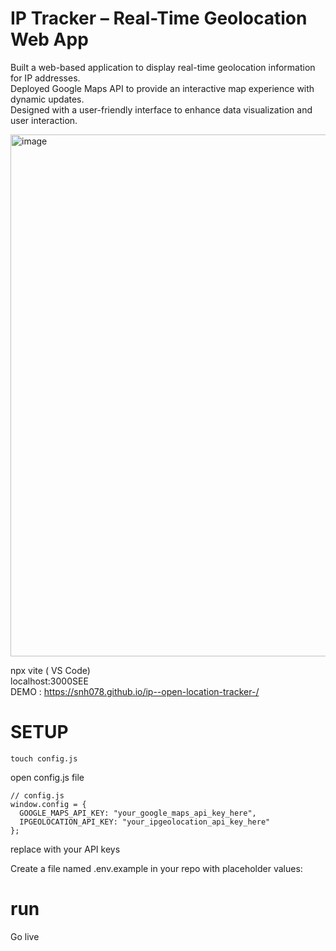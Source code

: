 # IP Tracker – Real-Time Geolocation Web App

Built a web-based application to display real-time geolocation information for IP addresses.  
Deployed Google Maps API to provide an interactive map experience with dynamic updates.  
Designed with a user-friendly interface to enhance data visualization and user interaction. 

<img width="875" height="835" alt="image" src="https://github.com/user-attachments/assets/be2d51a2-7c28-442e-b489-9df15641135f" />

npx vite ( VS Code)  
localhost:3000SEE   
DEMO : https://snh078.github.io/ip--open-location-tracker-/



# SETUP
```
touch config.js
```
open config.js file 
```
// config.js
window.config = {
  GOOGLE_MAPS_API_KEY: "your_google_maps_api_key_here",
  IPGEOLOCATION_API_KEY: "your_ipgeolocation_api_key_here"
};
```
 replace with your API keys   
 
Create a file named .env.example in your repo with placeholder values:
# run
Go live 
